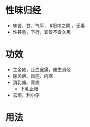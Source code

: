 # 性味归经
- 味苦、甘，气平， #阳中之阴 ，无毒
- 性甚急，下行，宜暂不宜久用
# 功效
- 主金疮，止血逐痛，催生调经
- 除风痹、风症、内寒
- 消乳痈、背痈
    - 下乳止衄
 - 去烦，利小便
# 用法
